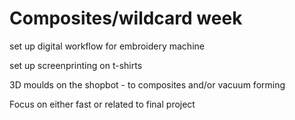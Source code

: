 # Composites/wildcard week

set up digital workflow for embroidery machine

set up screenprinting on t-shirts

3D moulds on the shopbot - to composites and/or vacuum forming

Focus on either fast or related to final project